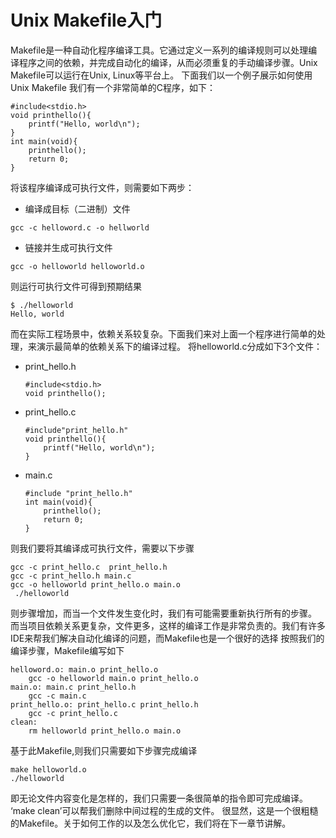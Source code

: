 Unix Makefile入门
==
Makefile是一种自动化程序编译工具。它通过定义一系列的编译规则可以处理编译程序之间的依赖，并完成自动化的编译，从而必须重复的手动编译步骤。Unix Makefile可以运行在Unix, Linux等平台上。
下面我们以一个例子展示如何使用Unix Makefile
我们有一个非常简单的C程序，如下：
```
#include<stdio.h>
void printhello(){
	printf("Hello, world\n");
}
int main(void){
	printhello();
	return 0;
}
```
将该程序编译成可执行文件，则需要如下两步：
* 编译成目标（二进制）文件
```
gcc -c helloword.c -o hellworld
```
* 链接并生成可执行文件
```
gcc -o helloworld helloworld.o
```
则运行可执行文件可得到预期结果
```
$ ./helloworld 
Hello, world
```
而在实际工程场景中，依赖关系较复杂。下面我们来对上面一个程序进行简单的处理，来演示最简单的依赖关系下的编译过程。
将helloworld.c分成如下3个文件：
* print_hello.h
    ```
    #include<stdio.h>
    void printhello();
    ```
* print_hello.c
    ```
    #include"print_hello.h"
    void printhello(){
	    printf("Hello, world\n");
    }
    ```
* main.c
    ```
    #include "print_hello.h"
    int main(void){
	    printhello();
	    return 0;
    }
    ```
则我们要将其编译成可执行文件，需要以下步骤
```
gcc -c print_hello.c  print_hello.h 
gcc -c print_hello.h main.c 
gcc -o helloworld print_hello.o main.o 
 ./helloworld 
```
则步骤增加，而当一个文件发生变化时，我们有可能需要重新执行所有的步骤。
而当项目依赖关系更复杂，文件更多，这样的编译工作是非常负责的。我们有许多IDE来帮我们解决自动化编译的问题，而Makefile也是一个很好的选择
按照我们的编译步骤，Makefile编写如下
```
helloword.o: main.o print_hello.o
	gcc -o helloworld main.o print_hello.o
main.o: main.c print_hello.h
	gcc -c main.c
print_hello.o: print_hello.c print_hello.h
	gcc -c print_hello.c
clean:
	rm helloworld print_hello.o main.o
```
基于此Makefile,则我们只需要如下步骤完成编译
```
make helloworld.o
./helloworld
```
即无论文件内容变化是怎样的，我们只需要一条很简单的指令即可完成编译。
‘make clean’可以帮我们删除中间过程的生成的文件。
很显然，这是一个很粗糙的Makefile。关于如何工作的以及怎么优化它，我们将在下一章节讲解。
